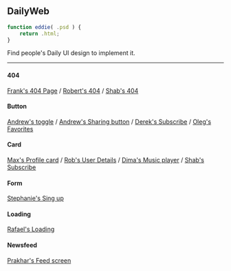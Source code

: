 ## DailyWeb
~~~javascript
function eddie( .psd ) {
	return .html;
}
~~~

Find people's Daily UI design to implement it.

----

#### 404

[Frank's 404 Page](https://github.com/EddieWen-Taiwan/DailyWeb/tree/gh-pages/404/Frank) / [Robert's 404](https://github.com/EddieWen-Taiwan/DailyWeb/tree/gh-pages/404/Robert) / [Shab's 404](https://github.com/EddieWen-Taiwan/DailyWeb/tree/gh-pages/404/Shab)

#### Button

[Andrew's toggle](https://github.com/EddieWen-Taiwan/DailyWeb/tree/gh-pages/Button/Andrew) / [Andrew's Sharing button](https://github.com/EddieWen-Taiwan/DailyWeb/tree/gh-pages/Button/Andrew-share) / [Derek's Subscribe](https://github.com/EddieWen-Taiwan/DailyWeb/tree/gh-pages/Button/Derek) / [Oleg's Favorites](https://github.com/EddieWen-Taiwan/DailyWeb/tree/gh-pages/Button/Oleg)

#### Card

[Max's Profile card](https://github.com/EddieWen-Taiwan/DailyWeb/tree/gh-pages/Card/Max) / [Rob's User Details](https://github.com/EddieWen-Taiwan/DailyWeb/tree/gh-pages/Card/Rob) / [Dima's Music player](https://github.com/EddieWen-Taiwan/DailyWeb/tree/gh-pages/Card/Dima) / [Shab's Subscribe](https://github.com/EddieWen-Taiwan/DailyWeb/tree/gh-pages/Card/Shab)

#### Form

[Stephanie's Sing up](https://github.com/EddieWen-Taiwan/DailyWeb/tree/gh-pages/Form/Stephanie)

#### Loading

[Rafael's Loading](https://github.com/EddieWen-Taiwan/DailyWeb/tree/gh-pages/Loading/Rafael)

#### Newsfeed

[Prakhar's Feed screen](https://github.com/EddieWen-Taiwan/DailyWeb/tree/gh-pages/Newsfeed/Prakhar)